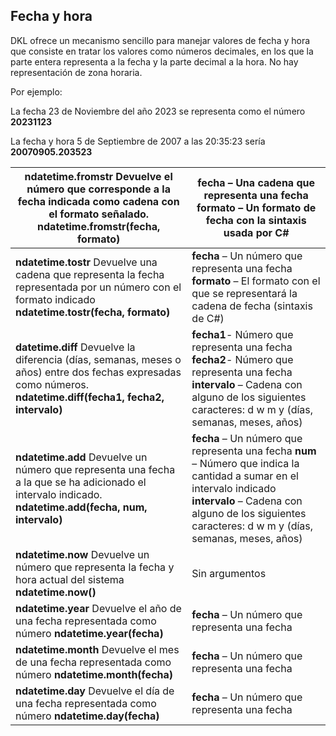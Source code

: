 ## Fecha y hora

DKL ofrece un mecanismo sencillo para manejar valores de fecha y hora que consiste en tratar los valores como números decimales, en los que la parte entera representa a la fecha y la parte decimal a la hora. No hay representación de zona horaria.

Por ejemplo: 

La fecha 23 de Noviembre del año 2023 se representa como el número **20231123**

La fecha y hora 5 de Septiembre de 2007 a las 20:35:23 sería **20070905.203523**

| **ndatetime.fromstr**  Devuelve el número que corresponde a la fecha indicada como cadena con el formato señalado.  **ndatetime.fromstr(fecha, formato)**|**fecha** – Una cadena que representa una fecha **formato** – Un formato de fecha con la sintaxis usada por C#|
|-----------|-----------|
| **ndatetime.tostr**  Devuelve una cadena que representa la fecha representada por un número con el formato indicado  **ndatetime.tostr(fecha, formato)**| **fecha** – Un número que representa una fecha  **formato** – El formato con el que se representará la cadena de fecha (sintaxis de C#)|
| **datetime.diff**  Devuelve la diferencia (días, semanas, meses o años) entre dos fechas expresadas como números.  **ndatetime.diff(fecha1, fecha2, intervalo)**| **fecha1**- Número que representa una fecha  **fecha2**- Número que representa una fecha  **intervalo** – Cadena con alguno de los siguientes caracteres: d w m y (días, semanas, meses, años)|
| **ndatetime.add**  Devuelve un número que representa una fecha a la que se ha adicionado el intervalo indicado.  **ndatetime.add(fecha, num, intervalo)**| **fecha** – Un número que representa una fecha  **num** – Número que indica la cantidad a sumar en el intervalo indicado  **intervalo** – Cadena con alguno de los siguientes caracteres: d w m y (días, semanas, meses, años) |
| **ndatetime.now**  Devuelve un número que representa la fecha y hora actual del sistema  **ndatetime.now()**| Sin argumentos|
| **ndatetime.year**  Devuelve el año de una fecha representada como número  **ndatetime.year(fecha)**| **fecha** – Un número que representa una fecha|
| **ndatetime.month**  Devuelve el mes de una fecha representada como número  **ndatetime.month(fecha)**| **fecha** – Un número que representa una fecha|
| **ndatetime.day**  Devuelve el día de una fecha representada como número  **ndatetime.day(fecha)**| **fecha** – Un número que representa una fecha|
